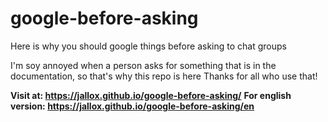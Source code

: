 # google-before-asking
Here is why you should google things before asking to chat groups

I'm soy annoyed when a person asks for something that is in the documentation, so that's why this repo is here
Thanks for all who use that!

**Visit at: https://jallox.github.io/google-before-asking/**
**For english version: https://jallox.github.io/google-before-asking/en**
